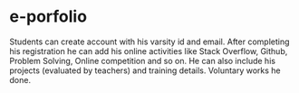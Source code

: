 # e-porfolio
 Students can create account with his varsity id and email. After completing his registration he can add his online activities like Stack Overflow, Github, Problem Solving, Online competition and so on. He can also include his projects (evaluated by teachers) and training details. Voluntary works he done. 
